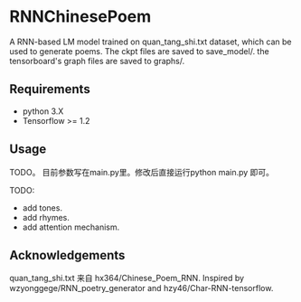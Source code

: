 # RNNChinesePoem

A RNN-based LM model trained on quan_tang_shi.txt dataset, which can be used to generate poems.
The ckpt files are saved to save_model/.
the tensorboard's graph files are saved to graphs/.

## Requirements
- python 3.X
- Tensorflow >= 1.2
## Usage
TODO。
目前参数写在main.py里。修改后直接运行python main.py 即可。

TODO:
- add tones.
- add rhymes.
- add attention mechanism.



## Acknowledgements
quan_tang_shi.txt 来自 hx364/Chinese_Poem_RNN.
Inspired by wzyonggege/RNN_poetry_generator and hzy46/Char-RNN-tensorflow.